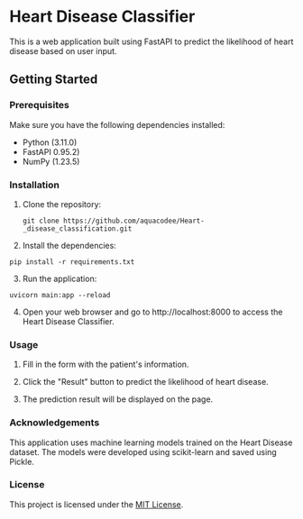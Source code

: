 # Heart Disease Classifier

This is a web application built using FastAPI to predict the likelihood of heart disease based on user input.

## Getting Started

### Prerequisites

Make sure you have the following dependencies installed:

- Python (3.11.0)
- FastAPI 0.95.2)
- NumPy (1.23.5)

### Installation

1. Clone the repository:
   ```shell
   git clone https://github.com/aquacodee/Heart-_disease_classification.git

2. Install the dependencies:
```shell
pip install -r requirements.txt
```

3. Run the application:

```shell
uvicorn main:app --reload
```

4. Open your web browser and go to http://localhost:8000 to access the Heart Disease Classifier.

### Usage
1. Fill in the form with the patient's information.

2. Click the "Result" button to predict the likelihood of heart disease.

3. The prediction result will be displayed on the page.

### Acknowledgements
This application uses machine learning models trained on the Heart Disease dataset. The models were developed using scikit-learn and saved using Pickle.

### License

This project is licensed under the [MIT License](LICENSE).
